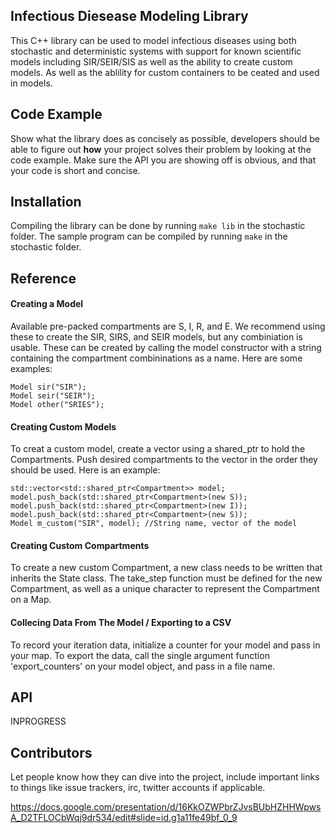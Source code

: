 ## Infectious Diesease Modeling Library

This C++ library can be used to model infectious diseases using both stochastic and deterministic systems with support for known scientific models including SIR/SEIR/SIS as well as the ability to create custom models. As well as the ablility for custom containers to be ceated and used in models.

## Code Example

Show what the library does as concisely as possible, developers should be able to figure out **how** your project solves their problem by looking at the code example. Make sure the API you are showing off is obvious, and that your code is short and concise.

## Installation

Compiling the library can be done by running `make lib` in the stochastic folder.
The sample program can be compiled by running `make` in the stochastic folder.

## Reference
#### Creating a Model
Available pre-packed compartments are S, I, R, and E. We recommend using these to create the SIR, SIRS, and SEIR models, but any combiniation is usable. These can be created by calling the model constructor with a string containing the compartment combininations as a name. Here are some examples:
```
Model sir("SIR");
Model seir("SEIR");
Model other("SRIES");
```

#### Creating Custom Models
To creat a custom model, create a vector using a shared_ptr to hold the Compartments. Push desired compartments to the vector in the order they should be used. Here is an example:
```
std::vector<std::shared_ptr<Compartment>> model;
model.push_back(std::shared_ptr<Compartment>(new S));
model.push_back(std::shared_ptr<Compartment>(new I));
model.push_back(std::shared_ptr<Compartment>(new S));
Model m_custom("SIR", model); //String name, vector of the model
```

#### Creating Custom Compartments 
To create a new custom Compartment, a new class needs to be written that inherits the State class. The take_step function must be defined for the new Compartment, as well as a unique character to represent the Compartment on a Map.

#### Collecing Data From The Model / Exporting to a CSV
To record your iteration data, initialize a counter for your model and pass in your map. To export the data, call the single argument function 'export_counters' on your model object, and pass in a file name.

## API

INPROGRESS

## Contributors

Let people know how they can dive into the project, include important links to things like issue trackers, irc, twitter accounts if applicable.

https://docs.google.com/presentation/d/16KkOZWPbrZJvsBUbHZHHWpwsA_D2TFLOCbWqj9dr534/edit#slide=id.g1a11fe49bf_0_9
